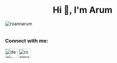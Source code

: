 <h1 align="center">Hi 👋, I'm Arum</h1>
<p align="left"> <img src="https://komarev.com/ghpvc/?username=roannarum&label=Profile%20views&color=0e75b6&style=flat" alt="roannarum" /> </p>


<p align="left"> <a href="https://twitter.com/" target="blank"><img src="https://img.shields.io/twitter/follow/?logo=twitter&style=for-the-badge" alt="" /></a> </p>

<h3 align="left">Connect with me:</h3>
<p align="left">
<a href="https://linkedin.com/in/dewi-arumsari" target="blank"><img align="center" src="https://raw.githubusercontent.com/rahuldkjain/github-profile-readme-generator/master/src/images/icons/Social/linked-in-alt.svg" alt="dewi-arumsari" height="30" width="40" /></a>
<a href="https://instagram.com/roannarum" target="blank"><img align="center" src="https://raw.githubusercontent.com/rahuldkjain/github-profile-readme-generator/master/src/images/icons/Social/instagram.svg" alt="roannarum" height="30" width="40" /></a>
</p>


